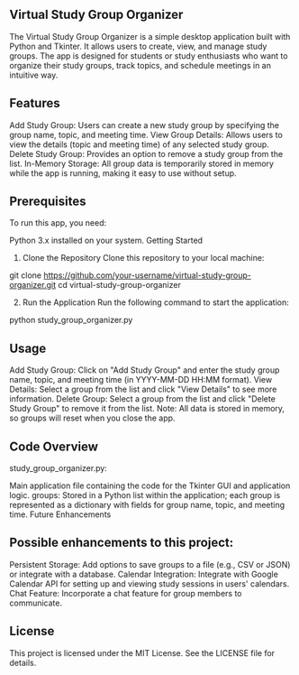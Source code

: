 ## Virtual Study Group Organizer
The Virtual Study Group Organizer is a simple desktop application built with Python and Tkinter. It allows users to create, view, and manage study groups. The app is designed for students or study enthusiasts who want to organize their study groups, track topics, and schedule meetings in an intuitive way.


## Features

Add Study Group: Users can create a new study group by specifying the group name, topic, and meeting time.
View Group Details: Allows users to view the details (topic and meeting time) of any selected study group.
Delete Study Group: Provides an option to remove a study group from the list.
In-Memory Storage: All group data is temporarily stored in memory while the app is running, making it easy to use without setup.

## Prerequisites
To run this app, you need:

Python 3.x installed on your system.
Getting Started

1. Clone the Repository
Clone this repository to your local machine:

git clone https://github.com/your-username/virtual-study-group-organizer.git
cd virtual-study-group-organizer

2. Run the Application
Run the following command to start the application:

python study_group_organizer.py

## Usage

Add Study Group: Click on "Add Study Group" and enter the study group name, topic, and meeting time (in YYYY-MM-DD HH:MM format).
View Details: Select a group from the list and click "View Details" to see more information.
Delete Group: Select a group from the list and click "Delete Study Group" to remove it from the list.
Note: All data is stored in memory, so groups will reset when you close the app.

## Code Overview
study_group_organizer.py: 

Main application file containing the code for the Tkinter GUI and application logic.
groups: Stored in a Python list within the application; each group is represented as a dictionary with fields for group name, topic, and meeting time.
Future Enhancements

## Possible enhancements to this project:

Persistent Storage: Add options to save groups to a file (e.g., CSV or JSON) or integrate with a database.
Calendar Integration: Integrate with Google Calendar API for setting up and viewing study sessions in users' calendars.
Chat Feature: Incorporate a chat feature for group members to communicate.

## License
This project is licensed under the MIT License. See the LICENSE file for details.

